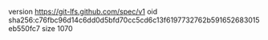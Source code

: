 version https://git-lfs.github.com/spec/v1
oid sha256:c76fbc96d14c6dd0d5bfd70cc5cd6c13f6197732762b591652683015eb550fc7
size 1070
